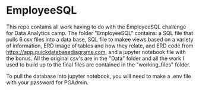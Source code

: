 # EmployeeSQL

This repo contains all work having to do with the EmployeeSQL challenge for Data Analytics camp. The folder "EmployeeSQL" contains: a SQL file that pulls 6 csv files into a data base, SQL file to makee views based on a variety of information, ERD image of tables and how they relate,  and ERD code from https://app.quickdatabasediagrams.com, and a jupyter notebook file with the bonus. All the original csv's are in the "Data" folder and all the work I used to build up to the final files are contained in the "working_files" folder.

To pull the database into jupyter notebook, you will need to make a .env file with your password for PGAdmin.

